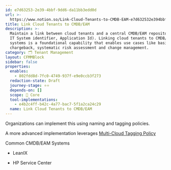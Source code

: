 ```yaml
---
id: e7d63253-2e39-4bbf-9dd6-da11bb3edd0d
url: >-
  https://www.notion.so/Link-Cloud-Tenants-to-CMDB-EAM-e7d632532e394bbf9dd6da11bb3edd0d
title: Link Cloud Tenants to CMDB/EAM
description: >-
  Maintain a link between cloud tenants and a central CMDB/EAM repository (e.g.
  IT System identifier, Application Id). Linking cloud tenants to CMDB/EAM
  systems is a foundational capability that enables use cases like basic
  chargeback, systematic risk assessment and change management. 
category: 🗂 Tenant Management
layout: CFMMBlock
sidebar: false
properties:
  enables:
    - 802fdd8d-7fc0-4749-937f-e9e0ccb3f273
  redaction-state: Draft
  journey-stage: ⭐️⭐️
  depends-on: []
  scope: 🏢 Core
  tool-implementations:
    - e4b2c4ff-b42c-4a77-bac7-5f1a2ca24c29
  name: Link Cloud Tenants to CMDB/EAM
---
```


Organizations can implement this using naming and tagging policies. 

A more advanced implementation leverages [Multi-Cloud Tagging Policy](../security-and-compliance/multi-cloud-tagging-policy.md) 





Common CMDB/EAM Systems

- LeanIX

- HP Service Center
